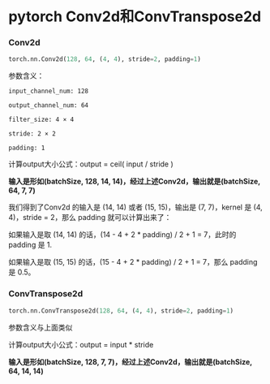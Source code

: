 # pytorch Conv2d和ConvTranspose2d

### Conv2d
```python
torch.nn.Conv2d(128, 64, (4, 4), stride=2, padding=1)
```
参数含义：

`input_channel_num: 128`

`output_channel_num: 64`

`filter_size: 4 × 4`

`stride: 2 × 2`

`padding: 1`

计算output大小公式：output = ceil( input / stride )

**输入是形如(batchSize, 128, 14, 14)，经过上述Conv2d，输出就是(batchSize, 64, 7, 7)**

我们得到了Conv2d 的输入是 (14, 14) 或者 (15, 15)，输出是 (7, 7)，kernel 是 (4, 4)，stride = 2，那么 padding 就可以计算出来了：

如果输入是取 (14, 14) 的话，(14 - 4 + 2 * padding) / 2 + 1 = 7，此时的 padding 是 1.

如果输入是取 (15, 15) 的话，(15 - 4 + 2 * padding) / 2 + 1 = 7，那么 padding 是 0.5。

### ConvTranspose2d
```python
torch.nn.ConvTranspose2d(128, 64, (4, 4), stride=2, padding=1)
```
参数含义与上面类似

计算output大小公式：output = input * stride

**输入是形如(batchSize, 128, 7, 7)，经过上述Conv2d，输出就是(batchSize, 64, 14, 14)**

